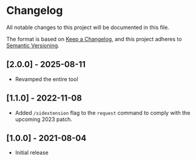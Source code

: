 # Changelog
All notable changes to this project will be documented in this file.

The format is based on [Keep a Changelog](https://keepachangelog.com/en/1.0.0/),
and this project adheres to [Semantic Versioning](https://semver.org/spec/v2.0.0.html).

## [2.0.0] - 2025-08-11

* Revamped the entire tool

## [1.1.0] - 2022-11-08

* Added `/sidextension` flag to the `request` command to comply with the upcoming 2023 patch.

## [1.0.0] - 2021-08-04

* Initial release